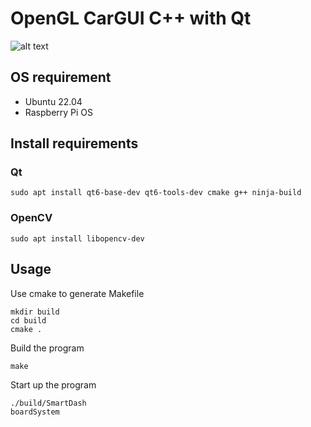 # OpenGL CarGUI C++ with Qt
![alt text](img/figure/demo.gif)
## OS requirement
- Ubuntu 22.04
- Raspberry Pi OS
## Install requirements
### Qt 
```
sudo apt install qt6-base-dev qt6-tools-dev cmake g++ ninja-build
```   
### OpenCV
```
sudo apt install libopencv-dev
```

## Usage
Use cmake to generate Makefile
```
mkdir build
cd build
cmake .
```
Build the program
```
make
```
Start up the program
```
./build/SmartDash
boardSystem
```